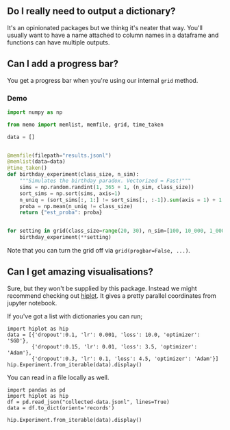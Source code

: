 ## Do I really need to output a dictionary? 

It's an opinionated packages but we thinkg it's neater that way. 
You'll usually want to have a name attached to column names in 
a dataframe and functions can have multiple outputs.  

## Can I add a progress bar? 

You get a progress bar when you're using our internal `grid` method.

### Demo 

```python
import numpy as np

from memo import memlist, memfile, grid, time_taken

data = []


@memfile(filepath="results.jsonl")
@memlist(data=data)
@time_taken()
def birthday_experiment(class_size, n_sim):
    """Simulates the birthday paradox. Vectorized = Fast!"""
    sims = np.random.randint(1, 365 + 1, (n_sim, class_size))
    sort_sims = np.sort(sims, axis=1)
    n_uniq = (sort_sims[:, 1:] != sort_sims[:, :-1]).sum(axis = 1) + 1
    proba = np.mean(n_uniq != class_size)
    return {"est_proba": proba}


for setting in grid(class_size=range(20, 30), n_sim=[100, 10_000, 1_000_000]):
    birthday_experiment(**setting)
```

Note that you can turn the grid off via `grid(progbar=False, ...)`.

## Can I get amazing visualisations? 

Sure, but they won't be supplied by this package. Instead we might
recommend checking out [hiplot](https://github.com/facebookresearch/hiplot).
It gives a pretty parallel coordinates from jupyter notebook.

If you've got a list with dictionaries you can run;

```
import hiplot as hip
data = [{'dropout':0.1, 'lr': 0.001, 'loss': 10.0, 'optimizer': 'SGD'},
        {'dropout':0.15, 'lr': 0.01, 'loss': 3.5, 'optimizer': 'Adam'},
        {'dropout':0.3, 'lr': 0.1, 'loss': 4.5, 'optimizer': 'Adam'}]
hip.Experiment.from_iterable(data).display()
```

You can read in a file locally as well. 

```
import pandas as pd
import hiplot as hip
df = pd.read_json("collected-data.jsonl", lines=True)
data = df.to_dict(orient='records')

hip.Experiment.from_iterable(data).display()
```